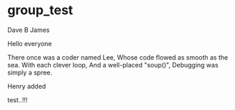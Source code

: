 # group_test
Dave B
James

Hello everyone

There once was a coder named Lee,
Whose code flowed as smooth as the sea.
With each clever loop,
And a well-placed "soup()",
Debugging was simply a spree.


Henry added

test..!!!

